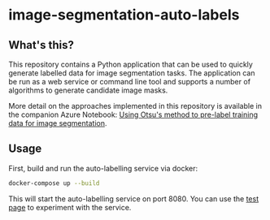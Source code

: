 # image-segmentation-auto-labels

## What's this?

This repository contains a Python application that can be used to quickly
generate labelled data for image segmentation tasks. The application can be
run as a web service or command line tool and supports a number of algorithms
to generate candidate image masks.

More detail on the approaches implemented in this repository is available in
the companion Azure Notebook: [Using Otsu's method to pre-label training data for image segmentation](https://notebooks.azure.com/clewolff/libraries/otsu/html/otsu.ipynb).

## Usage

First, build and run the auto-labelling service via docker:

```sh
docker-compose up --build
```

This will start the auto-labelling service on port 8080. You can use the [test page](https://github.com/CatalystCode/image-segmentation-auto-labels/blob/master/test_page.html)
to experiment with the service.
